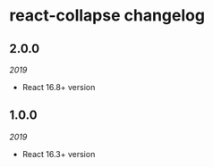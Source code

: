 # react-collapse changelog

## 2.0.0

_2019_

- React 16.8+ version

## 1.0.0

_2019_

- React 16.3+ version
